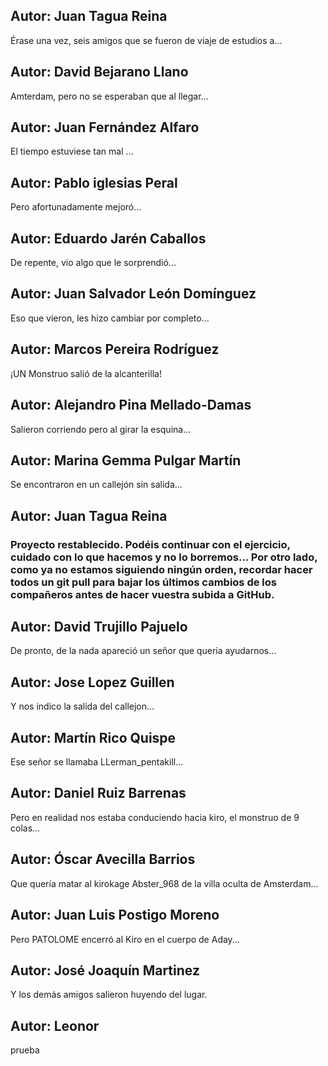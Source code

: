 ## Autor: Juan Tagua Reina
Érase una vez, seis amigos que se fueron de viaje de estudios a...
## Autor: David Bejarano Llano
Amterdam, pero no se esperaban que al llegar...
## Autor: Juan Fernández Alfaro
El tiempo estuviese tan mal ... 
## Autor: Pablo iglesias Peral
Pero afortunadamente mejoró...
## Autor: Eduardo Jarén Caballos
De repente, vio algo que le sorprendió...
## Autor: Juan Salvador León Domínguez
Eso que vieron, les hizo cambiar por completo...
## Autor: Marcos Pereira Rodríguez
¡UN Monstruo salió de la alcanterilla!
## Autor: Alejandro Pina Mellado-Damas
Salieron corriendo pero al girar la esquina...
## Autor: Marina Gemma Pulgar Martín
Se encontraron en un callejón sin salida...
## Autor: Juan Tagua Reina
### Proyecto restablecido. Podéis continuar con el ejercicio, cuidado con lo que hacemos y no lo borremos... Por otro lado, como ya no estamos siguiendo ningún orden, recordar hacer todos un git pull para bajar los últimos cambios de los compañeros antes de hacer vuestra subida a GitHub.
## Autor: David Trujillo Pajuelo
De pronto, de la nada apareció un señor que queria ayudarnos...
## Autor: Jose Lopez Guillen
Y nos indico la salida del callejon...
## Autor: Martín Rico Quispe
Ese señor se llamaba LLerman_pentakill...
## Autor: Daniel Ruiz Barrenas
Pero en realidad nos estaba conduciendo hacia kiro, el monstruo de 9 colas...
## Autor: Óscar Avecilla Barrios
Que quería matar al kirokage Abster_968 de la villa oculta de Amsterdam...
## Autor: Juan Luis Postigo Moreno
Pero PATOLOME encerró al Kiro en el cuerpo de Aday...
## Autor: José Joaquín Martinez
Y los demás amigos salieron huyendo del lugar.
## Autor: Leonor
prueba